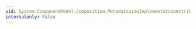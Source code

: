 ```yaml
---
uid: System.ComponentModel.Composition.MetadataViewImplementationAttribute.ImplementationType
internalonly: False
---
```

